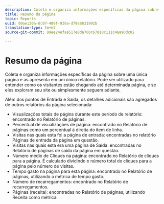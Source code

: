 ```yaml
---
description: Coleta e organiza informações específicas da página sobre uma única página e as apresenta em um único relatório. Pode ser utilizado para entender como os visitantes estão chegando até determinada página, e se eles exploram seu site ou simplesmente seguem adiante.
title: Resumo da página
topic: Reports
uuid: 00ae130a-8c07-409f-930a-d79a8631992b
translation-type: tm+mt
source-git-commit: 99ee24efaa517e8da700c67818c111c4aa90dc02

---
```



# Resumo da página

Coleta e organiza informações específicas da página sobre uma única página e as apresenta em um único relatório. Pode ser utilizado para entender como os visitantes estão chegando até determinada página, e se eles exploram seu site ou simplesmente seguem adiante.

Além dos pontos de Entrada e Saída, os detalhes adicionais são agregados de outros relatórios da página selecionada:

* Visualizações totais de página durante este período de relatório: encontrado no Relatório de páginas.
* Percentual de visualizações de página: encontrado no Relatório de páginas como um percentual à direita do item de linha.
* Visitas nas quais esta foi a página de entrada: encontradas no relatório Páginas de entrada da página em questão.
* Visitas nas quais esta era uma página de Saída: encontradas no Relatório de páginas de saída da página em questão.
* Número médio de Cliques na página: encontrado no Relatório de cliques para a página. É calculado dividindo o número total de cliques para a página pelo número de visitas.
* Tempo gasto na página para esta página: encontrado no Relatório de páginas, utilizando a métrica de tempo gasto.
* Número de recarregamentos: encontrado no Relatório de recarregamentos.
* Páginas (receita): encontradas no Relatório de páginas, utilizando Receita como métrica.

